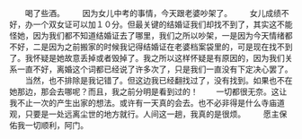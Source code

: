　　喝了些酒。
　　因为女儿中考的事情，今天跟老婆吵架了。
　　女儿成绩不好，办一个双女证可以加１０分。但最关键的结婚证我们却找不到了，其实这不能怪她，因为我们都不知道结婚证去了哪里，我们之所以吵架，一是因为今天情绪都不好，二是因为之前搬家的时候我记得结婚证在老婆档案袋里的，可是现在找不到了。我怀疑是她故意丢掉或者毁掉了。我之所以这样怀疑是有原因的，因为我们关系一直不好，离婚这个词都已经说了许多次了，只是我们一直没有下定决心罢了。
　　当然，也不排除是我记错了。但这边我已经翻找过了，没有找到。如果也不在她那边，那会去哪呢？而且，我之前分明是看到过的！
　　一切都很无奈。这让我不止一次的产生出家的想法。或许有一天真的会去。也不必非得是什么寺庙道观，只要是一处远离尘世的地方就行。人间这一趟，我真的是很烦。
　　愿主保佑我一切顺利，阿门。